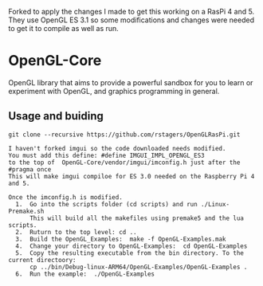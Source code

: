 Forked to apply the changes I made to get this working on a RasPi 4 and 5.  They use OpenGL ES 3.1 so some modifications and changes were needed to get it to compile as well as run.  

# OpenGL-Core
OpenGL library that aims to provide a powerful sandbox for you to learn or experiment with OpenGL, and graphics programming in general.

## Usage and buiding
```
git clone --recursive https://github.com/rstagers/OpenGLRasPi.git

I haven't forked imgui so the code downloaded needs modified.
You must add this define: #define IMGUI_IMPL_OPENGL_ES3
to the top of  OpenGL-Core/vendor/imgui/imconfig.h just after the #pragma once
This will make imgui compiloe for ES 3.0 needed on the Raspberry Pi 4 and 5.

Once the imconfig.h is modified.
  1.  Go into the scripts folder (cd scripts) and run ./Linux-Premake.sh
      This will build all the makefiles using premake5 and the lua scripts.
  2.  Ruturn to the top level: cd ..
  3.  Build the OpenGL_Examples:  make -f OpenGL-Examples.mak
  4.  Change your directory to OpenGL-Examples:  cd OpenGL-Examples
  5.  Copy the resulting executable from the bin directory. To the current directoory:
      cp ../bin/Debug-linux-ARM64/OpenGL-Examples/OpenGL-Examples .
  6.  Run the example:  ./OpenGL-Examples

```
